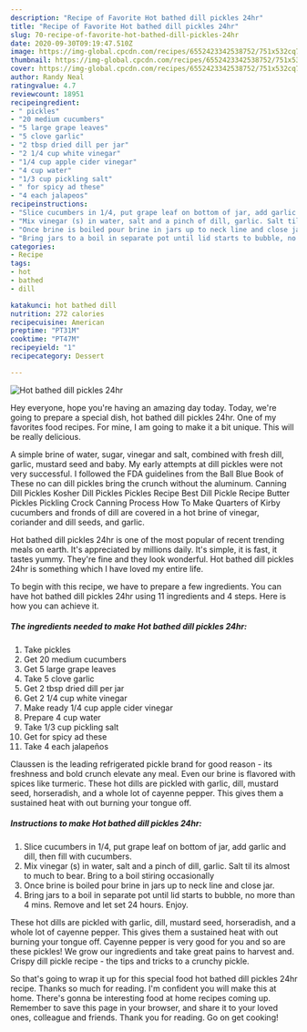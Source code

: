 ```yaml
---
description: "Recipe of Favorite Hot bathed dill pickles 24hr"
title: "Recipe of Favorite Hot bathed dill pickles 24hr"
slug: 70-recipe-of-favorite-hot-bathed-dill-pickles-24hr
date: 2020-09-30T09:19:47.510Z
image: https://img-global.cpcdn.com/recipes/6552423342538752/751x532cq70/hot-bathed-dill-pickles-24hr-recipe-main-photo.jpg
thumbnail: https://img-global.cpcdn.com/recipes/6552423342538752/751x532cq70/hot-bathed-dill-pickles-24hr-recipe-main-photo.jpg
cover: https://img-global.cpcdn.com/recipes/6552423342538752/751x532cq70/hot-bathed-dill-pickles-24hr-recipe-main-photo.jpg
author: Randy Neal
ratingvalue: 4.7
reviewcount: 18951
recipeingredient:
- " pickles"
- "20 medium cucumbers"
- "5 large grape leaves"
- "5 clove garlic"
- "2 tbsp dried dill per jar"
- "2 1/4 cup white vinegar"
- "1/4 cup apple cider vinegar"
- "4 cup water"
- "1/3 cup pickling salt"
- " for spicy ad these"
- "4 each jalapeos"
recipeinstructions:
- "Slice cucumbers in 1/4, put grape leaf on bottom of jar, add garlic and dill, then fill with cucumbers."
- "Mix vinegar (s) in water, salt and a pinch of dill, garlic. Salt til its almost to much to bear. Bring to a boil stiring occasionally"
- "Once brine is boiled pour brine in jars up to neck line and close jar."
- "Bring jars to a boil in separate pot until lid starts to bubble, no more than 4 mins. Remove and let set 24 hours. Enjoy."
categories:
- Recipe
tags:
- hot
- bathed
- dill

katakunci: hot bathed dill 
nutrition: 272 calories
recipecuisine: American
preptime: "PT31M"
cooktime: "PT47M"
recipeyield: "1"
recipecategory: Dessert

---
```



![Hot bathed dill pickles 24hr](https://img-global.cpcdn.com/recipes/6552423342538752/751x532cq70/hot-bathed-dill-pickles-24hr-recipe-main-photo.jpg)

Hey everyone, hope you're having an amazing day today. Today, we're going to prepare a special dish, hot bathed dill pickles 24hr. One of my favorites food recipes. For mine, I am going to make it a bit unique. This will be really delicious.

A simple brine of water, sugar, vinegar and salt, combined with fresh dill, garlic, mustard seed and baby. My early attempts at dill pickles were not very successful. I followed the FDA guidelines from the Ball Blue Book of These no can dill pickles bring the crunch without the aluminum. Canning Dill Pickles Kosher Dill Pickles Pickles Recipe Best Dill Pickle Recipe Butter Pickles Pickling Crock Canning Process How To Make Quarters of Kirby cucumbers and fronds of dill are covered in a hot brine of vinegar, coriander and dill seeds, and garlic.

Hot bathed dill pickles 24hr is one of the most popular of recent trending meals on earth. It's appreciated by millions daily. It's simple, it is fast, it tastes yummy. They're fine and they look wonderful. Hot bathed dill pickles 24hr is something which I have loved my entire life.


To begin with this recipe, we have to prepare a few ingredients. You can have hot bathed dill pickles 24hr using 11 ingredients and 4 steps. Here is how you can achieve it.

<!--inarticleads1-->

##### The ingredients needed to make Hot bathed dill pickles 24hr:

1. Take  pickles
1. Get 20 medium cucumbers
1. Get 5 large grape leaves
1. Take 5 clove garlic
1. Get 2 tbsp dried dill per jar
1. Get 2 1/4 cup white vinegar
1. Make ready 1/4 cup apple cider vinegar
1. Prepare 4 cup water
1. Take 1/3 cup pickling salt
1. Get  for spicy ad these
1. Take 4 each jalapeños


Claussen is the leading refrigerated pickle brand for good reason - its freshness and bold crunch elevate any meal. Even our brine is flavored with spices like turmeric. These hot dills are pickled with garlic, dill, mustard seed, horseradish, and a whole lot of cayenne pepper. This gives them a sustained heat with out burning your tongue off. 

<!--inarticleads2-->

##### Instructions to make Hot bathed dill pickles 24hr:

1. Slice cucumbers in 1/4, put grape leaf on bottom of jar, add garlic and dill, then fill with cucumbers.
1. Mix vinegar (s) in water, salt and a pinch of dill, garlic. Salt til its almost to much to bear. Bring to a boil stiring occasionally
1. Once brine is boiled pour brine in jars up to neck line and close jar.
1. Bring jars to a boil in separate pot until lid starts to bubble, no more than 4 mins. Remove and let set 24 hours. Enjoy.


These hot dills are pickled with garlic, dill, mustard seed, horseradish, and a whole lot of cayenne pepper. This gives them a sustained heat with out burning your tongue off. Cayenne pepper is very good for you and so are these pickles! We grow our ingredients and take great pains to harvest and. Crispy dill pickle recipe - the tips and tricks to a crunchy pickle. 

So that's going to wrap it up for this special food hot bathed dill pickles 24hr recipe. Thanks so much for reading. I'm confident you will make this at home. There's gonna be interesting food at home recipes coming up. Remember to save this page in your browser, and share it to your loved ones, colleague and friends. Thank you for reading. Go on get cooking!
